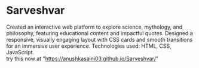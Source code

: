# Sarveshvar </br>
Created an interactive web platform to explore science, mythology, and philosophy, featuring educational content and impactful quotes.
Designed a responsive, visually engaging layout with CSS cards and smooth transitions for an immersive user experience.
Technologies used: HTML, CSS, JavaScript.</br>
try this now at "https://anushkasaini03.github.io/Sarveshvar/"
